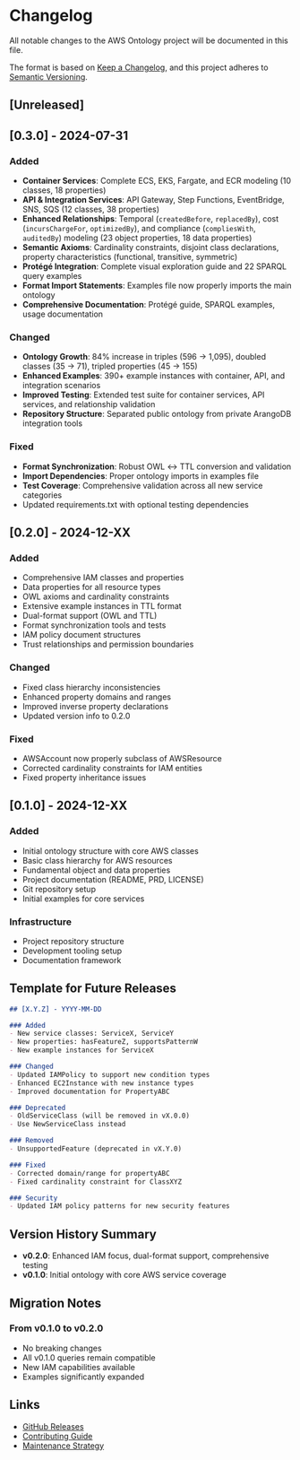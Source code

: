 # Changelog

All notable changes to the AWS Ontology project will be documented in this file.

The format is based on [Keep a Changelog](https://keepachangelog.com/en/1.0.0/),
and this project adheres to [Semantic Versioning](https://semver.org/spec/v2.0.0.html).

## [Unreleased]

## [0.3.0] - 2024-07-31

### Added
- **Container Services**: Complete ECS, EKS, Fargate, and ECR modeling (10 classes, 18 properties)
- **API & Integration Services**: API Gateway, Step Functions, EventBridge, SNS, SQS (12 classes, 38 properties)
- **Enhanced Relationships**: Temporal (`createdBefore`, `replacedBy`), cost (`incursChargeFor`, `optimizedBy`), and compliance (`compliesWith`, `auditedBy`) modeling (23 object properties, 18 data properties)
- **Semantic Axioms**: Cardinality constraints, disjoint class declarations, property characteristics (functional, transitive, symmetric)
- **Protégé Integration**: Complete visual exploration guide and 22 SPARQL query examples
- **Format Import Statements**: Examples file now properly imports the main ontology
- **Comprehensive Documentation**: Protégé guide, SPARQL examples, usage documentation

### Changed
- **Ontology Growth**: 84% increase in triples (596 → 1,095), doubled classes (35 → 71), tripled properties (45 → 155)
- **Enhanced Examples**: 390+ example instances with container, API, and integration scenarios
- **Improved Testing**: Extended test suite for container services, API services, and relationship validation
- **Repository Structure**: Separated public ontology from private ArangoDB integration tools

### Fixed
- **Format Synchronization**: Robust OWL ↔ TTL conversion and validation
- **Import Dependencies**: Proper ontology imports in examples file
- **Test Coverage**: Comprehensive validation across all new service categories
- Updated requirements.txt with optional testing dependencies

## [0.2.0] - 2024-12-XX

### Added
- Comprehensive IAM classes and properties
- Data properties for all resource types
- OWL axioms and cardinality constraints
- Extensive example instances in TTL format
- Dual-format support (OWL and TTL)
- Format synchronization tools and tests
- IAM policy document structures
- Trust relationships and permission boundaries

### Changed
- Fixed class hierarchy inconsistencies
- Enhanced property domains and ranges
- Improved inverse property declarations
- Updated version info to 0.2.0

### Fixed
- AWSAccount now properly subclass of AWSResource
- Corrected cardinality constraints for IAM entities
- Fixed property inheritance issues

## [0.1.0] - 2024-12-XX

### Added
- Initial ontology structure with core AWS classes
- Basic class hierarchy for AWS resources
- Fundamental object and data properties
- Project documentation (README, PRD, LICENSE)
- Git repository setup
- Initial examples for core services

### Infrastructure
- Project repository structure
- Development tooling setup
- Documentation framework

## Template for Future Releases

```markdown
## [X.Y.Z] - YYYY-MM-DD

### Added
- New service classes: ServiceX, ServiceY
- New properties: hasFeatureZ, supportsPatternW
- New example instances for ServiceX

### Changed
- Updated IAMPolicy to support new condition types
- Enhanced EC2Instance with new instance types
- Improved documentation for PropertyABC

### Deprecated
- OldServiceClass (will be removed in vX.0.0)
- Use NewServiceClass instead

### Removed
- UnsupportedFeature (deprecated in vX.Y.0)

### Fixed
- Corrected domain/range for propertyABC
- Fixed cardinality constraint for ClassXYZ

### Security
- Updated IAM policy patterns for new security features
```

## Version History Summary

- **v0.2.0**: Enhanced IAM focus, dual-format support, comprehensive testing
- **v0.1.0**: Initial ontology with core AWS service coverage

## Migration Notes

### From v0.1.0 to v0.2.0
- No breaking changes
- All v0.1.0 queries remain compatible
- New IAM capabilities available
- Examples significantly expanded

## Links
- [GitHub Releases](https://github.com/ArthurKeen/AWS_Ontology/releases)
- [Contributing Guide](README.md#development)
- [Maintenance Strategy](docs/MAINTENANCE_STRATEGY.md) 